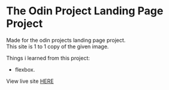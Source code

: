 # The Odin Project Landing Page Project

Made for the odin projects landing page project.<br>
This site is 1 to 1 copy of the given image.

Things i learned from this project:

- flexbox.

View live site [HERE](https://xxnoc.github.io/odin-landing-page/)
